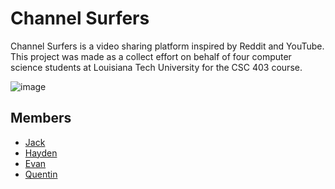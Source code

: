 # Channel Surfers

Channel Surfers is a video sharing platform inspired by Reddit and YouTube.
This project was made as a collect effort on behalf of four computer science
students at Louisiana Tech University for the CSC 403 course.

![image](https://github.com/user-attachments/assets/97af43cf-de65-4e51-9fc3-a1d36ede3237)

## Members

- [Jack](https://github.com/jackjohn7)
- [Hayden](https://github.com/funnyboy-roks)
- [Evan](https://github.com/carlrox55)
- [Quentin](https://github.com/quentavius115)
